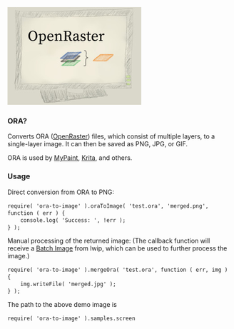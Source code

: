 
![ORA screen](resources/screen.jpg)

### ORA?

Converts ORA ([OpenRaster](https://en.wikipedia.org/wiki/OpenRaster)) files, which consist of multiple layers, 
to a single-layer image. It can then be saved as PNG, JPG, or GIF.

ORA is used by [MyPaint](http://mypaint.org/), [Krita](https://krita.org/), and others.

### Usage

Direct conversion from ORA to PNG:

    require( 'ora-to-image' ).oraToImage( 'test.ora', 'merged.png', function ( err ) {
        console.log( 'Success: ', !err );
    } );

Manual processing of the returned image: (The callback function will receive a 
[Batch Image](https://github.com/EyalAr/lwip#batch-operations) from lwip, 
which can be used to further process the image.)

    require( 'ora-to-image' ).mergeOra( 'test.ora', function ( err, img ) {
        img.writeFile( 'merged.jpg' );
    } );

The path to the above demo image is
    
    require( 'ora-to-image' ).samples.screen
